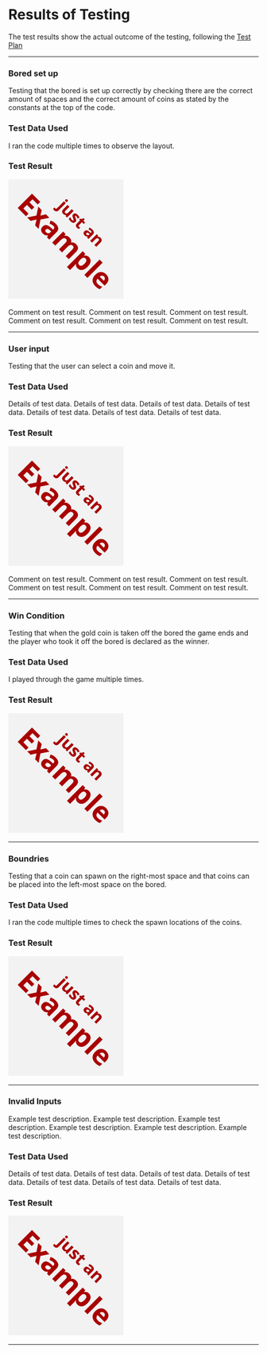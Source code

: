 # Results of Testing

The test results show the actual outcome of the testing, following the [Test Plan](test-plan.md)

---

### Bored set up 

Testing that the bored is set up correctly by checking there are the correct amount of spaces and the correct amount of coins as stated by the constants at the top of the code.

### Test Data Used
I ran the code multiple times to observe the layout.


### Test Result

![example.png](screenshots/example.png)

Comment on test result. Comment on test result. Comment on test result. Comment on test result. Comment on test result. Comment on test result.

---

### User input

Testing that the user can select a coin and move it.

### Test Data Used

Details of test data. Details of test data. Details of test data. Details of test data. Details of test data. Details of test data. Details of test data.

### Test Result

![example.png](screenshots/example.png)

Comment on test result. Comment on test result. Comment on test result. Comment on test result. Comment on test result. Comment on test result.

---
### Win Condition 

Testing that when the gold coin is taken off the bored the game ends and the player who took it off the bored is declared as the winner.

### Test Data Used 

I played through the game multiple times.

### Test Result
![example.png](screenshots/example.png)

---

### Boundries

Testing that a coin can spawn on the right-most space and that coins can be placed into the left-most space on the bored.

### Test Data Used 

I ran the code multiple times to check the spawn locations of the coins.

### Test Result 

![example.png](screenshots/example.png)

---

### Invalid Inputs 
Example test description. Example test description. Example test description. Example test description. Example test description. Example test description.

### Test Data Used 

Details of test data. Details of test data. Details of test data. Details of test data. Details of test data. Details of test data. Details of test data.

### Test Result

![example.png](screenshots/example.png)

---

